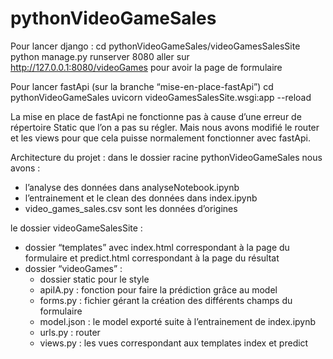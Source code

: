 # pythonVideoGameSales

Pour lancer django : 
cd pythonVideoGameSales/videoGamesSalesSite
python manage.py runserver 8080
aller sur http://127.0.0.1:8080/videoGames pour avoir la page de formulaire

Pour lancer fastApi (sur la branche “mise-en-place-fastApi”)
cd pythonVideoGameSales
uvicorn videoGamesSalesSite.wsgi:app --reload

La mise en place de fastApi ne fonctionne pas à cause d’une erreur de répertoire Static que l’on a pas su régler. Mais nous avons modifié le router et les views pour que cela puisse normalement fonctionner avec fastApi.

Architecture du projet : 
dans le dossier racine pythonVideoGameSales nous avons : 
- l’analyse des données dans analyseNotebook.ipynb
- l’entrainement et le clean des données dans index.ipynb
- video_games_sales.csv sont les données d’origines 

le dossier videoGameSalesSite : 
- dossier “templates” avec index.html correspondant à la page du formulaire et predict.html correspondant à la page du résultat
- dossier “videoGames” : 
    - dossier static pour le style
    - apiIA.py : fonction pour faire la prédiction grâce au model
    - forms.py : fichier gérant la création des différents champs du formulaire
    - model.json : le model exporté suite à l’entrainement de index.ipynb
    - urls.py : router 
    - views.py : les vues correspondant aux templates index et predict

